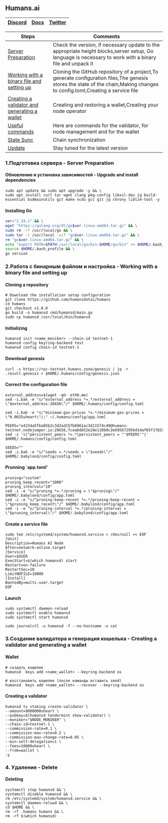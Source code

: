 ## Humans.ai

[Discord](https://discord.gg/humansdotai) | [Docs](https://docs.humans.zone/) | [Twitter](https://twitter.com/humansdotai)
--- | --- | ---

Steps | Comments
--- | --- |
[Server Preparation](https://github.com/DanilJPG/nodes_testnets/blob/main/Humans/Readme.md#:~:text=1.%D0%9F%D0%BE%D0%B4%D0%B3%D0%BE%D1%82%D0%BE%D0%B2%D0%BA%D0%B0%20%D1%81%D0%B5%D1%80%D0%B2%D0%B5%D1%80%D0%B0%20%2D%20Server%20Preparation) | Check the version, if necessary update to the appropriate height blocks,server setup, Go language is necessary to work with a binary file and unpack it
[Working with a binary file and setting up](https://github.com/DanilJPG/nodes_testnets/blob/main/Humans/Readme.md#:~:text=2.%D0%A0%D0%B0%D0%B1%D0%BE%D1%82%D0%B0%20%D1%81%20%D0%B1%D0%B8%D0%BD%D0%B0%D1%80%D0%BD%D1%8B%D0%BC%20%D1%84%D0%B0%D0%B9%D0%BB%D0%BE%D0%BC%20%D0%B8%20%D0%BD%D0%B0%D1%81%D1%82%D1%80%D0%BE%D0%B9%D0%BA%D0%B0%20%2D%20Working%20with%20a%20binary%20file%20and%20setting%20up) | Cloning the GitHub repository of a project,To generate configuration files,The genesis stores the state of the chain,Making changes to config.toml,Creating a service file
[Creating a validator and generating a wallet](https://github.com/DanilJPG/nodes_testnets/blob/main/Humans/Readme.md#:~:text=3.%D0%A1%D0%BE%D0%B7%D0%B4%D0%B0%D0%BD%D0%B8%D0%B5%20%D0%B2%D0%B0%D0%BB%D0%B8%D0%B4%D0%B0%D1%82%D0%BE%D1%80%D0%B0%20%D0%B8%20%D0%B3%D0%B5%D0%BD%D0%B5%D1%80%D0%B0%D1%86%D0%B8%D1%8F%20%D0%BA%D0%BE%D1%88%D0%B5%D0%BB%D1%8C%D0%BA%D0%B0%20%2D%20Creating%20a%20validator%20and%20generating%20a%20wallet) | Creating and restoring a wallet,Creating your node operator
[Useful commands](https://github.com/DanilJPG/nodes_testnets/blob/main/Humans/Useful%20commands.md) | Here are commands for the validator, for node management and for the wallet
[State Sunc]() | Chain synchronization
[Update]() | Stay tuned for the latest version

### 1.Подготовка сервера - Server Preparation 
#### Обновление и установка зависимостей - Upgrade and install dependencies
```Shell
sudo apt update && sudo apt upgrade -y && \
sudo apt install curl tar wget clang pkg-config libssl-dev jq build-essential bsdmainutils git make ncdu gcc git jq chrony liblz4-tool -y
```
#### Installing Go
```Bash
ver="1.19.1" && \
wget "https://golang.org/dl/go$ver.linux-amd64.tar.gz" && \
sudo rm -rf /usr/local/go && \
sudo tar -C /usr/local -xzf "go$ver.linux-amd64.tar.gz" && \
rm "go$ver.linux-amd64.tar.gz" && \
echo "export PATH=$PATH:/usr/local/go/bin:$HOME/go/bin" >> $HOME/.bash_profile && \
source $HOME/.bash_profile && \
go version
```

### 2.Работа с бинарным файлом и настройка - Working with a binary file and setting up
#### Cloning a repository 
```Shell
# Download the installation setup configuration
git clone https://github.com/humansdotai/humans
cd humans
git checkout v1.0.0
go build -o humansd cmd/humansd/main.go
sudo cp humansd /usr/local/bin/humansd
```

#### Initializing 
```Shell
humansd init <name_moniker> --chain-id testnet-1
humansd config keyring-backend test
humansd config chain-id testnet-1
```

#### Download genesis
```Shell
curl -s https://rpc-testnet.humans.zone/genesis | jq -r .result.genesis > $HOME/.humans/config/genesis.json
```

#### Correct the configuration file
```Shell
external_address=$(wget -qO- eth0.me)
sed -i.bak -e "s/^external_address *=.*/external_address = \"$external_address:26656\"/" $HOME/.humans/config/config.toml

sed -i.bak -e "s/^minimum-gas-prices *=.*/minimum-gas-prices = \"0.0025uheart\"/;" ~/.humans/config/app.toml

PEERS="e4234a5fba85b2c3d2ad157b6961ac3d115f4c49@humans-testnet.nodejumper.io:28656,fceabdb52e28e110b0c2e695b7295bd14af65f1f@195.201.59.194:26656,d5daa4f7089019fb845f18b0dd9ac9b47c3afe93@23.88.71.247:30656,d5e444638a236c6cf3e09167224f48b2f77a6611@185.198.27.109:2556,5c27e54b2b8a597cbbd1c43905d2c18a67637644@142.132.231.118:56656,dee3d7cbbb1ac884c008fefab23d53dc9d96b846@185.219.142.182:26656,e1fc3fd90808ff158102ef003ef7b6f056d7e27d@185.16.39.19:26656,198b1c1f136e5d24f33c218a027dd6394dab74ab@135.181.82.28:26656,636648f03fdda72d7caec67fcbf5e20a8a53d590@109.123.244.178:26656,01abf63cc2b799bb53d4d1a8c12f8713737e84ca@157.245.52.27:26656,17f4b40a52cb18293edc4f3c13e33efd09f446d4@65.109.53.60:26656,f88a461adb2db0ffdc9fed8d3caab08a4b327ce7@65.108.231.124:17656,327d518a106ac960f1d5ea78c228c244f0942562@82.65.197.168:26656,2f33b1312afcfffabae9f417bba0d29fe05f609d@65.108.78.101:26656,412888b64c840b879e34bd080dc233603bdd04b6@85.173.113.198:23656,049d4807acc00a42ed64a57b5f58c1c89d5be9db@65.109.88.180:15656,c2cf4e1d0da9ac1e8be5d5288d0bf8e8052b2d86@65.109.92.148:60856,4853c63022259d8c9f64c73353600249d905d227@212.90.121.121:13656,3f13ad6e8795479b051d147a5049bf4bd0a63817@65.109.87.88:22656,e0d59d2c5058552f536f4d21227f6d1050a16d57@65.109.106.91:22656,67826eb77eab91711f938132a9416dd1ec615b1b@65.109.88.254:39656,76c37181ddb27a9917a465d27be248891d85425d@162.248.224.186:26656,f9b186dffae34134d108e215b8d471c22f9f5b02@195.3.222.188:26656,dc4d6e5bc6a6a75f177d4d59ad584f9fbd3eb009@104.248.232.113:13656,d62cc03a547509ff40d7496c35471c3d640b9f61@34.68.218.99:26656,69822c67487d4907f162fdd6d42549e1df60c82d@65.21.224.248:26656,e8c875d2462e66ed5ee2671df4ba310cc9f8a4bf@95.214.55.62:60556,6aab8fbe8d8b8b61a17976f3b154282bec3a2d6c@176.9.22.117:12656,df698e4ff0e45324d67d312581574be8f3c1c4f1@144.76.27.79:46656,70adc2b27a27c69757d7399a21e1e80ee2703d94@65.109.84.215:60856,16e6bdd012b108e2a6ebe5fb26a31d0157238850@104.248.240.13:26656,f0a662bb16f6734f96c287d7012d8b004dc24c67@65.109.92.235:11026,96622dab2bebab9ff2ae2720feac5866215ad5b7@104.248.254.182:26656,28cee93eee4b0b800b362f8bba5a3edd25ff1030@195.201.83.166:48656,33f0ebee09c9420fbc56c61548eab66c5ebdbeb5@91.223.3.144:26756,c5d5a7b399867350c393f76988e2126012f2e064@75.119.133.212:26656,96fc064917274a80d43985a5c3440254dcae5dc9@65.108.134.208:36656,aec858a71cd3a57f7da8bcd5e80eca17d269af21@159.223.212.84:17656,739c605c870d8ef83a2e168fbaa77d6acfbe0de3@65.21.129.95:26656,184d6a0b185e263245810f6b8778aad49741c074@213.136.90.117:26656,c692c561c78549f4cfa8be220913189d5e35da30@164.90.221.176:26656,9d72348318e67750c9bb1e2a12c6a53fae7911eb@75.119.130.88:26656,a4f9fd8d76dd3fb4fc72b174be1e3bd6590a4d53@45.147.176.14:26656,54ca3e14e71fefb83ada327bcab7eed603907af3@65.109.165.99:26656,1e32e98f500f95ffde43236ec84153a051621130@15.235.80.84:26656,2685f8e77fec93c99a55f2adb13835a50124d04e@135.181.18.112:55686,958509db695a02e9cf514bb99793051bea11af45@65.109.88.251:11026,e42caa91e00da31258aa1b7b9a9e5d64062d6739@167.172.72.136:26656,f981952b0d46439b7bc1de9053865f72bcf662df@157.230.240.157:26656,f3d94eb33bad79e57af24743cea52cb3fbbbf45c@65.109.70.23:18456,7b0b40f045e66d83760859f42e8e95ce7ad93409@88.99.164.158:1166"
sed -i 's|^persistent_peers *=.*|persistent_peers = "'$PEERS'"|' $HOME/.humans/config/config.toml

SEEDS=""
sed -i.bak -e "s/^seeds =.*/seeds = \"$seeds\"/" $HOME/.babylond/config/config.toml
```
#### Prunning `app.toml'
```Shell
pruning="custom"
pruning_keep_recent="1000"
pruning_interval="10"
sed -i -e "s/^pruning *=.*/pruning = \"$pruning\"/" $HOME/.babylond/config/app.toml
sed -i -e "s/^pruning-keep-recent *=.*/pruning-keep-recent = \"$pruning_keep_recent\"/" $HOME/.babylond/config/app.toml
sed -i -e "s/^pruning-interval *=.*/pruning-interval = \"$pruning_interval\"/" $HOME/.babylond/config/app.toml
```

#### Create a service file
```Shell
sudo tee /etc/systemd/system/humansd.service > /dev/null << EOF
[Unit]
Description=Humans AI Node
After=network-online.target
[Service]
User=$USER
ExecStart=$(which humansd) start
Restart=on-failure
RestartSec=10
LimitNOFILE=10000
[Install]
WantedBy=multi-user.target
EOF
```

#### Launch
```Shell
sudo systemctl daemon-reload
sudo systemctl enable humansd
sudo systemctl start humansd

sudo journalctl -u humansd -f --no-hostname -o cat
```


### 3.Создание валидатора и генерация кошелька - Creating a validator and generating a wallet
#### Wallet 
```Shell
# создать кошелек
humansd  keys add <name_wallet> --keyring-backend os

# восстановить кошелек (после команды вставить seed)
humansd  keys add <name_wallet> --recover --keyring-backend os
```

#### Creating a validator 
```Shell
humansd tx staking create-validator \
--amount=9000000uheart \
--pubkey=$(humansd tendermint show-validator) \
--moniker="$NODE_MONIKER" \
--chain-id=testnet-1 \
--commission-rate=0.1 \
--commission-max-rate=0.2 \
--commission-max-change-rate=0.05 \
--min-self-delegation=1 \
--fees=10000uheart \
--from=wallet \
-y
```

### 4. Удаление - Delete
#### Deleting
```Shell
systemctl stop humansd && \
systemctl disable humansd && \
rm /etc/systemd/system/humansd.service && \
systemctl daemon-reload && \
cd $HOME && \
rm -rf .humans humans && \
rm -rf $(which humansd)

